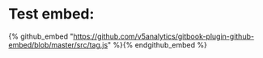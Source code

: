# Test embed:

 
{% github_embed "https://github.com/v5analytics/gitbook-plugin-github-embed/blob/master/src/tag.js" %}{% endgithub_embed %}


